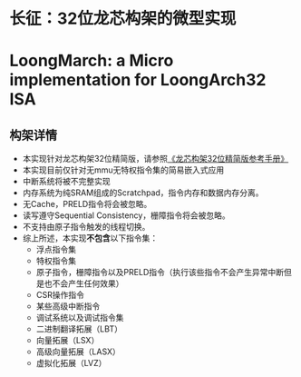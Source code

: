 # 长征：32位龙芯构架的微型实现
# LoongMarch: a Micro implementation for LoongArch32 ISA
## 构架详情
* 本实现针对龙芯构架32位精简版，请参照[《龙芯构架32位精简版参考手册》](http://www.loongson.cn/uploadfile/cpu/LoongsonArch32.pdf)
* 本实现目前仅针对无mmu无特权指令集的简易嵌入式应用
* 中断系统将被不完整实现
* 内存系统为纯SRAM组成的Scratchpad，指令内存和数据内存分离。
* 无Cache，PRELD指令将会被忽略。
* 读写遵守Sequential Consistency，栅障指令将会被忽略。
* 不支持由原子指令触发的线程切换。
* 综上所述，本实现**不包含**以下指令集：
    * 浮点指令集
    * 特权指令集
    * 原子指令，栅障指令以及PRELD指令（执行该些指令不会产生异常中断但是也不会产生任何效果）
    * CSR操作指令
    * 某些高级中断指令
    * 调试系统以及调试指令集  
    * 二进制翻译拓展（LBT）
    * 向量拓展（LSX）
    * 高级向量拓展（LASX）
    * 虚拟化拓展（LVZ）
    